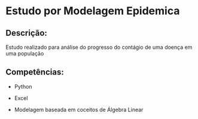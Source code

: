 # Estudo por Modelagem Epidemica

## Descrição:
Estudo realizado para análise do progresso do contágio de uma doença em uma população

## Competências:

* Python
+ Excel
- Modelagem baseada em coceitos de Álgebra Linear
